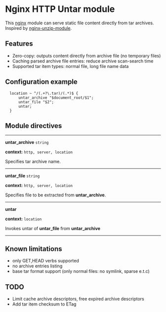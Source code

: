# Nginx HTTP Untar module
This [nginx](https://nginx.org/) module can serve static file content directly from tar archives.
Inspired by [nginx-unzip-module](https://github.com/youzee/nginx-unzip-module).

## Features
* Zero-copy: outputs content directly from archive file (no temporary files)
* Caching parsed archive file entries: reduce archive scan-search time
* Supported tar item types: normal file, long file name data

## Configuration example
```nginx
  location ~ ^/(.+?\.tar)/(.*)$ {
      untar_archive "$document_root/$1";
      untar_file "$2";
      untar;
  }
```
## Module directives
***
**untar_archive** `string`

**context:** `http, server, location`

Specifies tar archive name.
***
**untar_file** `string`

**context:** `http, server, location`

Specifies file to be extracted from **untar_archive**.
***
**untar**

**context:** `location`

Invokes untar of **untar_file** from **untar_archive**
***
## Known limitations
* only GET,HEAD verbs supported
* no archive entries listing
* base tar format support (only normal files: no symlink, sparse e.t.c)

## TODO
* Limit cache archive descriptors, free expired archive descriptors
* Add tar item checksum to ETag
